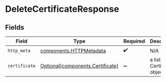 # DeleteCertificateResponse


## Fields

| Field                                                                      | Type                                                                       | Required                                                                   | Description                                                                |
| -------------------------------------------------------------------------- | -------------------------------------------------------------------------- | -------------------------------------------------------------------------- | -------------------------------------------------------------------------- |
| `http_meta`                                                                | [components.HTTPMetadata](../../models/components/httpmetadata.md)         | :heavy_check_mark:                                                         | N/A                                                                        |
| `certificate`                                                              | [Optional[components.Certificate]](../../models/components/certificate.md) | :heavy_minus_sign:                                                         | a list of Certificate objects                                              |